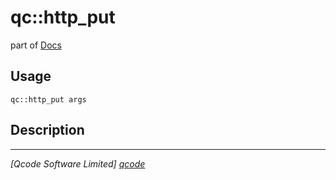qc::http_put
============

part of [Docs](.)

Usage
-----
`qc::http_put args`

Description
-----------


----------------------------------
*[Qcode Software Limited] [qcode]*

[qcode]: http://www.qcode.co.uk "Qcode Software"